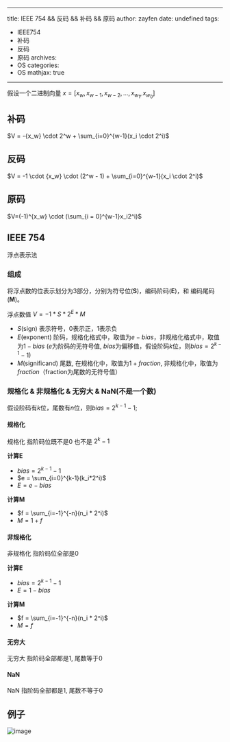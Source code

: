 ------
title: IEEE 754  && 反码 && 补码  && 原码
author: zayfen
date: undefined
tags: 
 - IEEE754
 - 补码
 - 反码
 - 原码
archives: 
 - OS
categories: 
 - OS
mathjax: true
------
假设一个二进制向量 $x = [x_w, x_{w-1}, x_{w-2}, ..., x_{w_1}, x_{w_0}]$
## 补码
$V = -{x_w} \cdot 2^w + \sum_{i=0}^{w-1}(x_i \cdot 2^i)$

## 反码
$V = -1 \cdot {x_w} \cdot (2^w - 1) + \sum_{i=0}^{w-1}(x_i \cdot 2^i)$

## 原码
$V=(-1)^{x_w} \cdot (\sum_{i = 0}^{w-1}x_i2^i)$

## IEEE 754
浮点表示法

### 组成
将浮点数的位表示划分为3部分，分别为符号位(**S**)，编码阶码(**E**)，和 编码尾码(**M**)。

浮点数值 $V = -1 * S * 2^E * M$
* $S$(sign) 表示符号，$0$表示正，$1$表示负
* $E$(exponent) 阶码，规格化格式中，取值为$e - bias$，非规格化格式中，取值为$1-bias$ ($e$为阶码的无符号值, $bias$为偏移值，假设阶码$k$位，则$bias=2^{k-1}-1$)
* $M$(significand) 尾数, 在规格化中，取值为$1 + fraction$, 非规格化中，取值为$fraction$（fraction为尾数的无符号值）



### 规格化 & 非规格化 & 无穷大 & NaN(不是一个数)
假设阶码有$k$位，尾数有$n$位，则$bias=2^{k-1}-1$;

#### 规格化
规格化 指阶码位既不是$0$ 也不是 $2^k-1$

**计算E**
* $bias = 2^{k-1} - 1$
* $e = \sum_{i=0}^{k-1}(k_i*2^i)$ 
* $E=e - bias$

**计算M**
* $f = \sum_{i=-1}^{-n}(n_i * 2^i)$
* $M = 1 + f$


#### 非规格化
非规格化 指阶码位全部是$0$

**计算E**
* $bias = 2^{k-1} - 1$
* $E = 1 - bias$

**计算M**
* $f = \sum_{i=-1}^{-n}(n_i * 2^i)$
* $M = f$

#### 无穷大
无穷大 指阶码全部都是$1$, 尾数等于$0$

#### NaN
NaN 指阶码全部都是$1$, 尾数不等于$0$

## 例子
![image](https://res.cloudinary.com/zayfen/image/upload/v1576484284/img/agtkr1hlo1dm1mziuddi.png)

